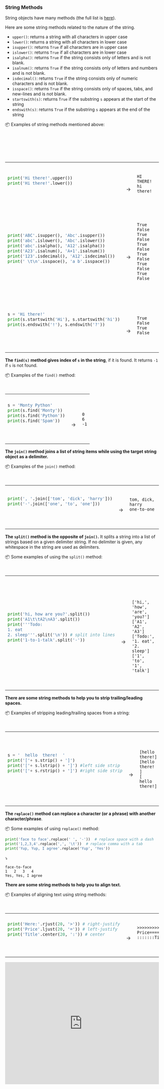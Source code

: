 ### String Methods

String objects have many methods (the full list is [here](https://docs.python.org/3/library/stdtypes.html#string-methods)).

Here are some string methods related to the nature of the string.
* `upper()`: returns a string with all characters in upper case
* `lower()`: returns a string with all characters in lower case
* `isupper()`: returns `True` if all characters are in upper case
* `islower()`: returns `True` if all characters are in lower case
* `isalpha()`: returns `True` if the string consists only of letters and is not blank.
* `isalnum()`: returns `True` if the string consists only of letters and numbers and is not blank.
* `isdecimal()`: returns `True` if the string consists only of numeric characters and is not blank.
* `isspace()`: returns `True` if the string consists only of spaces, tabs, and new-lines and is not blank.
* `startswith(s)`: returns `True` if the substring `s` appears at the start of the string
* `endswith(s)`: returns `True` if the substring `s` appears at the end of the string

<tip-box> 

:package: Examples of string methods mentioned above:

<table> 
<tr>
  <td>

```python
print('Hi there!'.upper())
print('Hi there!'.lower())
```
  </td>
  <td><br>&nbsp;→&nbsp;</td>
  <td><br>

```
HI THERE!
hi there!
```
  </td>
</tr>

<tr>
  <td>

```python
print('ABC'.isupper(), 'Abc'.isupper())
print('abc'.islower(), 'Abc'.islower())
print('abc'.isalpha(), 'A12'.isalpha())
print('A23'.isalnum(), 'A+1'.isalnum())
print('123'.isdecimal(), 'A12'.isdecimal())
print(' \t\n'.isspace(), 'a b'.isspace())
```
  </td>
  <td><br>&nbsp;→&nbsp;</td>
  <td><br>

```
True False
True False
True False
True False
True False
True False
```
  </td>
</tr>

<tr>
  <td>

```python
s = 'Hi there!'
print(s.startswith('Hi'), s.startswith('hi'))
print(s.endswith('!'), s.endswith('?'))
```
  </td>
  <td><br><br>&nbsp;→&nbsp;</td>
  <td><br><br>

```
True False
True False
```
  </td>
</tr>
</table>

</tip-box>

<panel type="danger" header=":muscle: Exercise: Rectify Case" expanded no-close>
  <include src="e-rectifyCase.md" />
</panel><p/>
<panel type="danger" header=":muscle: Exercise: Is Doctor" expanded no-close>
  <include src="e-isDoctor.md" />
</panel><p/>

**The `find(s)` method gives index of `s` in the string**, if it is found. It returns `-1` if `s` is not found.

<tip-box> 

:package: Examples of the `find()` method:

<table> 
<tr>
  <td>

```python
s = 'Monty Python'
print(s.find('Monty'))
print(s.find('Python'))
print(s.find('Spam'))
```
  </td>
  <td><br><br>&nbsp;→&nbsp;</td>
  <td><br><br>

```
0
6
-1
```
  </td>
</tr>
</table>

</tip-box>

<panel type="danger" header=":muscle: Exercise: Remove From Word" expanded no-close>
  <include src="e-removeFromWord.md" />
</panel><p/>

**The `join()` method joins a list of string items while using the <tooltip content="the string object upon which the method was called">target string object</tooltip> as a <tooltip content="the string that is placed in between each pair of items">delimiter</tooltip>.**

<tip-box> 

:package: Examples of the `join()` method:

<table> 
<tr>
  <td>

```python
print(', '.join(['tom', 'dick', 'harry']))
print('-'.join(['one', 'to', 'one']))
```
  </td>
  <td><br>&nbsp;→&nbsp;</td>
  <td><br>

```
tom, dick, harry
one-to-one
```
  </td>
</tr>
</table>

</tip-box>

**The `split()` method is the opposite of `join()`.** It splits a string into a list of strings based on a given delimiter string. If no delimiter is given, any <tooltip content="space, tab, or newline characters">whitespace</tooltip> in the string are used as delimiters.

<tip-box> 

:package: Some examples of using the `split()` method:

<table> 
<tr>
  <td>

```python
print('hi, how are you?'.split())
print('A1\t\tA2\nA3'.split())
print('''Todo:
1. eat
2. sleep'''.split('\n')) # split into lines
print('1-to-1-talk'.split('-'))
```
  </td>
  <td><br><br><br>&nbsp;→&nbsp;</td>
  <td><br><br><br>

```
['hi,', 'how', 'are', 'you?']
['A1', 'A2', 'A3']
['Todo:', '1. eat', '2. sleep']
['1', 'to', '1', 'talk']
```
  </td>
</tr>
</table>

</tip-box>


**There are some string methods to help you to strip trailing/leading spaces.**

<tip-box> 

:package: Examples of stripping leading/trailing spaces from a string:

<table> 
<tr>
  <td>

```python
s = '  hello  there!  '
print('['+ s.strip() + ']')
print('['+ s.lstrip() + ']') #left side strip
print('['+ s.rstrip() + ']') #right side strip
```
  </td>
  <td><br><br>&nbsp;→&nbsp;</td>
  <td><br><br>

```
[hello  there!]
[hello  there!  ]
[  hello  there!]
```
  </td>
</tr>
</table>

</tip-box>

<panel type="danger" header=":muscle: Exercise: Get Part" expanded no-close>
  <include src="e-getPart.md" />
</panel><p/>

**The `replace()` method can replace a character (or a phrase) with another character/phrase**. 

<tip-box> 

:package: Some examples of using `replace()` method:

```python
print('face to face'.replace(' ', '-'))  # replace space with a dash
print('1,2,3,4'.replace(',', '\t'))  # replace comma with a tab
print('Yup, Yup, I agree'.replace('Yup', 'Yes'))
```
:arrow_heading_down:
```
face-to-face
1	2	3	4
Yes, Yes, I agree
```

</tip-box>

**There are some string methods to help you to align text.**

<tip-box> 

:package: Examples of aligning text using string methods:

<table> 
<tr>
  <td>

```python
print('Here:'.rjust(20, '>')) # right-justify
print('Price'.ljust(20, '=')) # left-justify
print('Title'.center(20, ':')) # center
```
  </td>
  <td><br>&nbsp;→&nbsp;</td>
  <td><br>

```
>>>>>>>>>>>>>>>Here:
Price===============
:::::::Title::::::::
```
  </td>
</tr>
</table>

</tip-box>



<panel type="seamless" header="%%:computer: Try your own%%">

<iframe height="400px" width="100%" src="https://repl.it/@pythonbasics/strings-methods?lite=true" scrolling="no" frameborder="no" allowtransparency="true" allowfullscreen="true" sandbox="allow-forms allow-pointer-lock allow-popups allow-same-origin allow-scripts allow-modals"></iframe>

</panel>

<panel type="danger" header=":muscle: Exercise: Print Formatted Item" expanded no-close>
  <include src="e-printFormattedItem.md" />
</panel>
<panel type="danger" header=":muscle: Exercise: Inventory Report" expanded no-close>
  <include src="e-inventoryReport.md" />
</panel><p/>